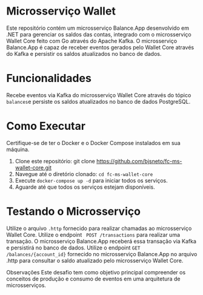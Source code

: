 # Microsserviço Wallet
Este repositório contém um microsserviço Balance.App desenvolvido em .NET para gerenciar os saldos das contas, integrado com o microsserviço Wallet Core feito com Go através do Apache Kafka. O microsserviço Balance.App é capaz de receber eventos gerados pelo Wallet Core através do Kafka e persistir os saldos atualizados no banco de dados.

# Funcionalidades
Recebe eventos via Kafka do microsserviço Wallet Core através do tópico `balances`e persiste os saldos atualizados no banco de dados PostgreSQL.

# Como Executar
Certifique-se de ter o Docker e o Docker Compose instalados em sua máquina.

1. Clone este repositório: git clone https://github.com/bjsneto/fc-ms-wallet-core.git
2. Navegue até o diretório clonado: `cd fc-ms-wallet-core`
3. Execute `docker-compose up -d` para iniciar todos os serviços.
4. Aguarde até que todos os serviços estejam disponíveis.


# Testando o Microsserviço
Utilize o arquivo `.http` fornecido para realizar chamadas ao microsserviço Wallet Core. Utilize o endpoint ` POST /transactions` para realizar uma transação. O microsserviço Balance.App receberá essa transação via Kafka e persistirá no banco de dados. Utilize o endpoint `GET /balances/{account_id}` fornecido no microsserviço Balance.App no arquivo .http para consultar o saldo atualizado pelo microsserviço Wallet Core.

Observações
Este desafio tem como objetivo principal compreender os conceitos de produção e consumo de eventos em uma arquitetura de microsserviços.